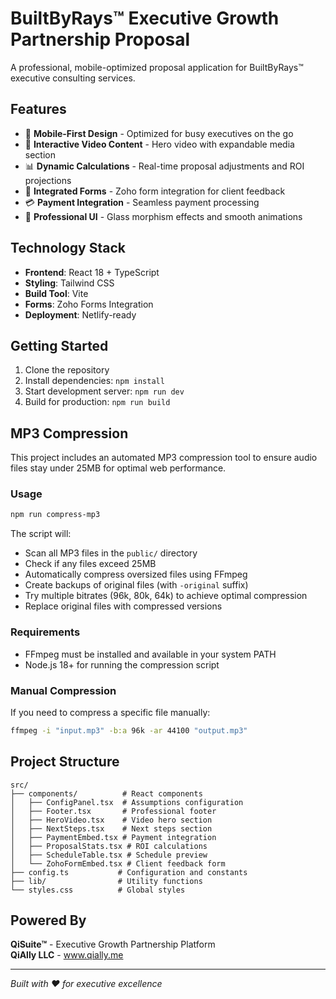 # BuiltByRays™ Executive Growth Partnership Proposal

A professional, mobile-optimized proposal application for BuiltByRays™ executive consulting services.

## Features

- 📱 **Mobile-First Design** - Optimized for busy executives on the go
- 🎥 **Interactive Video Content** - Hero video with expandable media section
- 📊 **Dynamic Calculations** - Real-time proposal adjustments and ROI projections
- 📝 **Integrated Forms** - Zoho form integration for client feedback
- 💳 **Payment Integration** - Seamless payment processing
- 🎨 **Professional UI** - Glass morphism effects and smooth animations

## Technology Stack

- **Frontend**: React 18 + TypeScript
- **Styling**: Tailwind CSS
- **Build Tool**: Vite
- **Forms**: Zoho Forms Integration
- **Deployment**: Netlify-ready

## Getting Started

1. Clone the repository
2. Install dependencies: `npm install`
3. Start development server: `npm run dev`
4. Build for production: `npm run build`

## MP3 Compression

This project includes an automated MP3 compression tool to ensure audio files stay under 25MB for optimal web performance.

### Usage

```bash
npm run compress-mp3
```

The script will:
- Scan all MP3 files in the `public/` directory
- Check if any files exceed 25MB
- Automatically compress oversized files using FFmpeg
- Create backups of original files (with `-original` suffix)
- Try multiple bitrates (96k, 80k, 64k) to achieve optimal compression
- Replace original files with compressed versions

### Requirements

- FFmpeg must be installed and available in your system PATH
- Node.js 18+ for running the compression script

### Manual Compression

If you need to compress a specific file manually:

```bash
ffmpeg -i "input.mp3" -b:a 96k -ar 44100 "output.mp3"
```

## Project Structure

```
src/
├── components/          # React components
│   ├── ConfigPanel.tsx  # Assumptions configuration
│   ├── Footer.tsx       # Professional footer
│   ├── HeroVideo.tsx    # Video hero section
│   ├── NextSteps.tsx    # Next steps section
│   ├── PaymentEmbed.tsx # Payment integration
│   ├── ProposalStats.tsx # ROI calculations
│   ├── ScheduleTable.tsx # Schedule preview
│   └── ZohoFormEmbed.tsx # Client feedback form
├── config.ts           # Configuration and constants
├── lib/                # Utility functions
└── styles.css          # Global styles
```

## Powered By

**QiSuite™** - Executive Growth Partnership Platform  
**QiAlly LLC** - www.qially.me

---

*Built with ❤️ for executive excellence*
